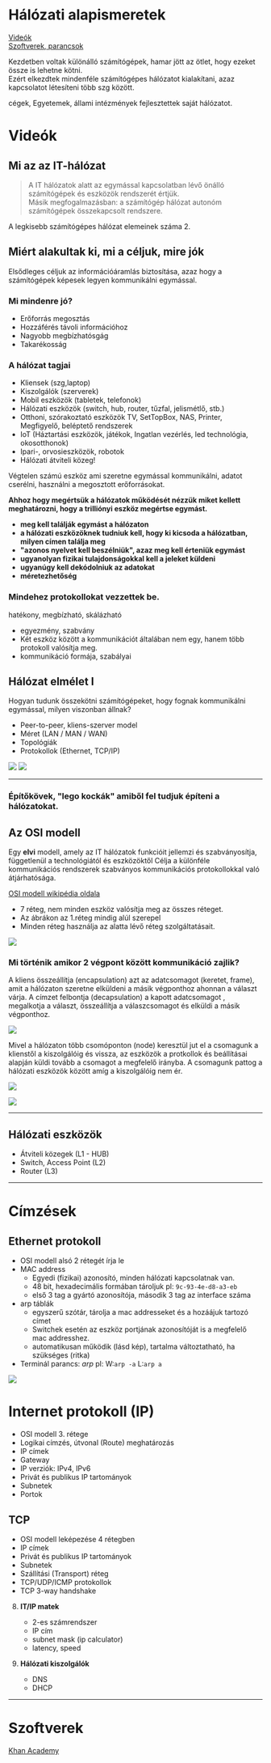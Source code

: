 # Hálózati alapismeretek  

[Videók](#Videók)  
[Szoftverek, parancsok](#Szoftverek)  


Kezdetben voltak különálló számítógépek, hamar jött az ötlet, hogy ezeket össze is lehetne kötni.  
Ezért elkezdtek mindenféle számítógépes hálózatot kialakítani, azaz kapcsolatot létesíteni több szg között.  

cégek, Egyetemek, állami intézmények fejlesztettek saját hálózatot.


# Videók

## Mi az az IT-hálózat   
> A IT hálózatok alatt az egymással kapcsolatban lévő önálló számítógépek és eszközök rendszerét értjük.  
> Másik megfogalmazásban: a számítógép hálózat autonóm számítógépek összekapcsolt rendszere.  

A legkisebb számítógépes hálózat elemeinek száma 2.
## Miért alakultak ki, mi a céljuk, mire jók    
Elsődleges céljuk az információáramlás biztosítása, azaz hogy a számítógépek képesek legyen kommunikálni egymással.  

### Mi mindenre jó?    
- Erőforrás megosztás 
- Hozzáférés távoli információhoz  
- Nagyobb megbízhatósgág  
- Takarékosság  

### A hálózat tagjai   
- Kliensek (szg,laptop)  
- Kiszolgálók (szerverek)  
- Mobil eszközök (tabletek, telefonok)  
- Hálózati eszközök (switch, hub, router, tűzfal, jelismétlő, stb.)  
- Otthoni, szórakoztató eszközök TV, SetTopBox, NAS, Printer, Megfigyelő, beléptető rendszerek  
- IoT (Háztartási eszközök, játékok, Ingatlan vezérlés, led technológia, okosotthonok)  
- Ipari-, orvosieszközök, robotok  
- Hálózati átviteli közeg!    

Végtelen számú eszköz ami szeretne egymással kommunikálni, adatot cserélni, használni a megosztott erőforrásokat.   

**Ahhoz hogy megértsük a hálózatok működését nézzük miket kellett meghatározni, hogy a trilliónyi eszköz megértse egymást.**       
- **meg kell találják egymást a hálózaton**  
- **a hálózati eszközöknek tudniuk kell, hogy ki kicsoda a hálózatban, milyen címen találja meg**  
- **"azonos nyelvet kell beszélniük", azaz meg kell érteniük egymást**  
- **ugyanolyan fizikai tulajdonságokkal kell a jeleket küldeni**  
- **ugyanúgy kell dekódolniuk az adatokat**  
- **méretezhetőség**  

### Mindehez protokollokat vezzettek be. 
hatékony, megbízható, skálázható   
- egyezmény, szabvány  
- Két eszköz között a kommunikációt általában nem egy, hanem több protokoll valósítja meg.  
- kommunikáció formája, szabályai  

## Hálózat elmélet I   
Hogyan tudunk összekötni számítógépeket, hogy fognak kommunikálni egymással, milyen viszonban állnak?  
* Peer-to-peer, kliens-szerver model     
* Méret (LAN / MAN / WAN)  
* Topológiák  
* Protokollok (Ethernet, TCP/IP) 
    

![](./.pics/clientservermodell.jpeg)
![](./.pics/topology1.png)

---  

### Építőkövek, "lego kockák" amiből fel tudjuk építeni a hálózatokat.  

## Az OSI modell  
Egy **elvi** modell, amely az IT hálózatok funkcióit jellemzi és szabványosítja, függetlenül a technológiától és eszközöktől
Célja a különféle kommunikációs rendszerek szabványos kommunikációs protokollokkal való átjárhatósága.

[OSI modell wikipédia oldala](https://hu.wikipedia.org/wiki/OSI-modell)  
* 7 réteg, nem minden eszköz valósítja meg az összes réteget.
* Az ábrákon az 1.réteg mindig alúl szerepel
* Minden réteg használja az alatta lévő réteg szolgáltatásait.

![](./.pics/osi1med.png)


### Mi történik amikor 2 végpont között kommunikáció zajlik? 
A kliens összeállítja (encapsulation) azt az adatcsomagot (keretet, frame), amit a hálózaton szeretne elküldeni a másik végponthoz ahonnan a választ várja.
A címzet felbontja (decapsulation) a kapott adatcsomagot , megalkotja a választ, összeállítja a válaszcsomagot és elküldi a másik végponthoz.  

![](./.pics/osi3med.png)


Mivel a hálózaton több csomóponton (node) keresztül jut el a csomagunk a klienstől a kiszolgálóig és vissza, az eszközök a protkollok és beállításai alapján küldi tovább a csomagot a megfelelő irányba.
A csomagunk pattog a hálózati eszközök között amíg a kiszolgálóig nem ér.

![](./.pics/osi2med.png)

![](./.pics/osilayers.png)  
  
---   
  
## Hálózati eszközök   

* Átviteli közegek (L1 - HUB)
* Switch, Access Point (L2)
* Router (L3)
  
---   

# Címzések
  
## Ethernet protokoll 
* OSI modell alsó 2 rétegét írja le  
* MAC address 
    - Egyedi (fizikai) azonosító, minden hálózati kapcsolatnak van.   
    - 48 bit, hexadecimális formában tároljuk pl: `9c-93-4e-d8-a3-eb`  
    - első 3 tag a gyártó azonosítója, második 3 tag az interface száma  
* arp táblák   
    - egyszerű szótár, tárolja a mac addresseket és a hozáájuk tartozó címet  
    - Switchek esetén az eszköz portjának azonosítóját is a megfelelő mac addresshez.  
    - automatikusan működik (lásd kép), tartalma változtatható, ha szükséges (ritka)  
* Terminál parancs: *arp* pl: W:`arp -a` L:`arp a`
  
![](./.pics/arppelda2.png)  

  
# Internet protokoll  (IP)
* OSI modell 3. rétege
* Logikai címzés, útvonal (Route) meghatározás
* IP címek  
* Gateway
* IP verziók: IPv4, IPv6  
* Privát és publikus IP tartományok  
* Subnetek  
* Portok    
  
## TCP 
* OSI modell leképezése 4 rétegben
* IP címek
* Privát és publikus IP tartományok
* Subnetek
* Szállítási (Transport) réteg
* TCP/UDP/ICMP protokollok
* TCP 3-way handshake

8. **IT/IP matek**  
    * 2-es számrendszer
    * IP cím
    * subnet mask (ip calculator)  
    * latency, speed  




9. **Hálózati kiszolgálók**  
    * DNS
    * DHCP

---  

# Szoftverek




[Khan Academy](https://www.youtube.com/watch?v=Dxcc6ycZ73M&list=PLzdnOPI1iJNfMRZm5DDxco3UdsFegvuB7)
